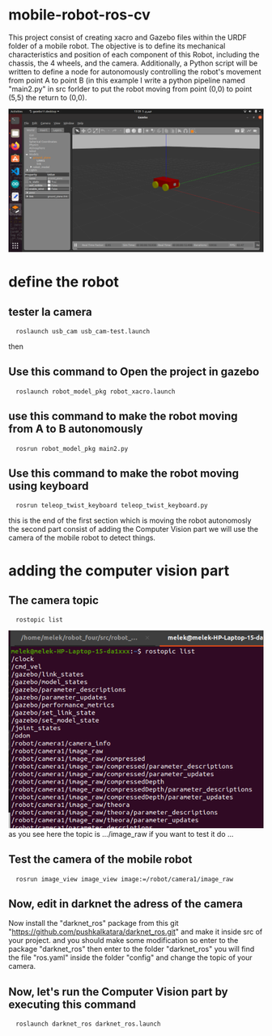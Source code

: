 # mobile-robot-ros-cv
This project consist of creating xacro and Gazebo files within the URDF folder of a mobile robot. The objective is to define its mechanical characteristics and position of each component of this Robot, including the chassis, the 4 wheels, and the camera. Additionally, a Python script will be written to define a node for autonomously controlling the robot's movement from point A to point B (in this example I write a python pipeline named "main2.py" in src forlder to put the robot 
moving from point (0,0) to point (5,5) the return to (0,0).

![Darknet Ros example: Detection image](robot.png)

# define the robot
## tester la camera  

      roslaunch usb_cam usb_cam-test.launch

then 
## Use this command to Open the project in gazebo
  
      roslaunch robot_model_pkg robot_xacro.launch  
      
## use this command to make the robot moving from A to B autonomously
      
      rosrun robot_model_pkg main2.py  

## Use this command to make the robot moving using keyboard

      rosrun teleop_twist_keyboard teleop_twist_keyboard.py

this is the end of the first section which is moving the robot autonomosly the second part consist of adding the Computer Vision part we will use the camera of the mobile robot to detect things. 

# adding the computer vision part

## The camera topic

      rostopic list 
![Darknet Ros example: Detection image](rostopic.png)
as you see here the topic is .../image_raw
if you want to test it do ...
## Test the camera of the mobile robot

      rosrun image_view image_view image:=/robot/camera1/image_raw

## Now, edit in darknet the adress of the camera
Now install the "darknet_ros" package from this git "https://github.com/pushkalkatara/darknet_ros.git" and make it inside src of your project. and you should make some modification so enter to the package "darknet_ros" then enter to the folder "darknet_ros" you will find the file "ros.yaml" inside the folder "config" and change the topic of your camera.

##  Now, let's run the Computer Vision part by executing this command 

      roslaunch darknet_ros darknet_ros.launch

